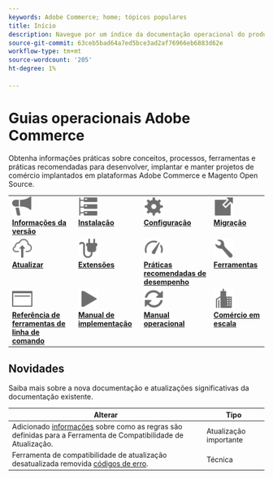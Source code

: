 ```yaml
---
keywords: Adobe Commerce; home; tópicos populares
title: Início
description: Navegue por um índice da documentação operacional do produto Adobe Commerce.
source-git-commit: 63ceb5bad64a7ed5bce3ad2af76966eb6883d62e
workflow-type: tm+mt
source-wordcount: '205'
ht-degree: 1%

---
```



# Guias operacionais Adobe Commerce

Obtenha informações práticas sobre conceitos, processos, ferramentas e práticas recomendadas para desenvolver, implantar e manter projetos de comércio implantados em plataformas Adobe Commerce e Magento Open Source.

<table>
<tr>
  <td valign="top">
    <a href="https://devdocs.magento.com/guides/v2.4/release-notes/bk-release-notes.html">
      <img alt="Informações da versão" src="../assets/icons/promote.svg" width="40" height="40"/>
    </a>
    <div>
      <a href="https://devdocs.magento.com/guides/v2.4/release-notes/bk-release-notes.html"><strong>Informações da versão</strong></a>
    </div>
  </td>
  <td valign="top">
    <a href="https://devdocs.magento.com/guides/v2.4/install-gde/install-flow-diagram.html">
      <img alt="Instalação" src="../assets/icons/servers.svg" width="40" height="40"/>
    </a>
    <div>
      <a href="https://devdocs.magento.com/guides/v2.4/install-gde/install-flow-diagram.html"><strong>Instalação</strong></a>
    </div>
  </td>
  <td valign="top">
    <a href="https://devdocs.magento.com/guides/v2.4/config-guide/bk-config-guide.html">
      <img alt="Configuração" src="../assets/icons/settings.svg" width="40" height="40"/>
    </a>
    <div>
      <a href="https://devdocs.magento.com/guides/v2.4/config-guide/bk-config-guide.html"><strong>Configuração</strong></a>
    </div>
  </td>
  <td valign="top">
    <a href="https://devdocs.magento.com/guides/v2.4/migration/bk-migration-guide.html">
      <img alt="Migração" src="../assets/icons/move-to.svg" width="40" height="40"/>
    </a>
    <div>
      <a href="https://devdocs.magento.com/guides/v2.4/migration/bk-migration-guide.html"><strong>Migração</strong></a>
    </div>
  </td>
</tr>
<tr>
  <td valign="top">
    <a href="../upgrade/overview.md">
      <img alt="Atualizar" src="../assets/icons/upload-cloud.svg" width="40" height="40"/>
    </a>
    <div>
      <a href="../upgrade/overview.md"><strong>Atualizar</strong></a>
    </div>
  </td>
  <td valign="top">
    <a href="https://devdocs.magento.com/extensions/">
       <img alt="Extensões" src="../assets/icons/extension.svg" width="40" height="40"/>
    </a>
    <div>
      <a href="https://devdocs.magento.com/extensions/"><strong>Extensões</strong></a>
    </div>
  </td>
  <td valign="top">
    <a href="https://devdocs.magento.com/guides/v2.4/performance-best-practices/introduction.html">
       <img alt="Desempenho" src="../assets/icons/gauge.svg" width="40" height="40"/>
    </a>
    <div>
      <a href="https://devdocs.magento.com/guides/v2.4/performance-best-practices/introduction.html"><strong>Práticas recomendadas de desempenho</strong></a>
    </div>
  </td>
  <td valign="top">
    <a href="https://devdocs.magento.com/quality-patches/tool.html">
       <img alt="Ferramentas" src="../assets/icons/wrench.svg" width="40" height="40"/>
    </a>
    <div>
      <a href="https://devdocs.magento.com/quality-patches/tool.html"><strong>Ferramentas</strong></a>
    </div>
  </td>
</tr>
<tr>
  <td valign="top">
    <a href="https://devdocs.magento.com/guides/v2.4/reference/cli/magento.html">
       <img alt="Referência de ferramentas de linha de comando" src="../assets/icons/page-rule.svg" width="40" height="40"/>
    </a>
    <div>
      <a href="https://devdocs.magento.com/guides/v2.4/reference/cli/magento.html"><strong>Referência de ferramentas de linha de comando</strong></a>
    </div>
  </td>
  <td valign="top">
    <a href="../implementation-playbook/overview.md">
      <img alt="Implementação" src="../assets/icons/play.svg" width="40" height="40"/>
    </a>
    <div>
      <a href="../implementation-playbook/overview.md"><strong>Manual de implementação</strong></a>
    </div>
  </td>
  <td valign="top">
    <a href="../operational-playbook/overview.md">
       <img alt="Operações" src="../assets/icons/refresh.svg" width="40" height="40"/>
    </a>
    <div>
      <a href="../operational-playbook/overview.md"><strong>Manual operacional</strong></a>
    </div>
  </td>
  <td valign="top">
    <a href="../operational-playbook/overview.md">
       <img alt="Empresa" src="../assets/icons/enterprise.svg" width="40" height="40"/>
    </a>
    <div>
      <a href="../commerce-at-scale/overview.md"><strong>Comércio em escala</strong></a>
    </div>
  </td>
</tr>
</table>

## Novidades

Saiba mais sobre a nova documentação e atualizações significativas da documentação existente.

| Alterar | Tipo |
|----------------------------------------------------------------------------------------------------------------------------------------|--------------|
| Adicionado [informações](../upgrade/upgrade-compatibility-tool/overview.md) sobre como as regras são definidas para a Ferramenta de Compatibilidade de Atualização. | Atualização importante |
| Ferramenta de compatibilidade de atualização desatualizada removida [códigos de erro](../upgrade/upgrade-compatibility-tool/error-messages.md). | Técnica |